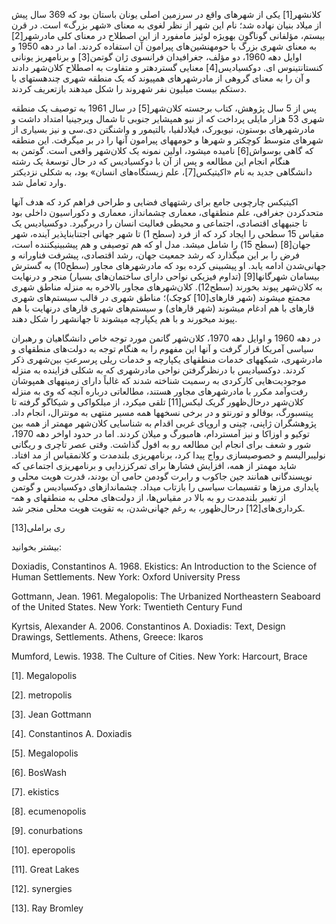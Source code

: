   کلان­شهر[1] یکی از شهرهای واقع در سرزمین اصلی یونان باستان بود که 369 سال پیش از میلاد بنیان نهاده شد؛ نام این شهر از نظر لغوی به معنای «شهر بزرگ» است. در قرن بیستم، مؤلفانی گوناگون به­ویژه لوئیز مامفورد از این اصطلاح در معنای کلی مادرشهر[2] به معنای شهری بزرگ با حومه­نشین‌های پیرامون آن استفاده کردند. اما در دهه 1950 و اوایل دهه 1960، دو مؤلف، جغرافیدان فرانسوی ژان گوتمن[3] و برنامه­ریز یونانی کنستانتینوس ای. دوکسیادیس[4] معنایی گسترده­تر و متفاوت به اصطلاح کلان‌شهر دادند و آن را به معنای گروهی از مادرشهرهای هم­پیوند که یک منطقه شهری چندهسته­ای با دست­کم بیست میلیون نفر شهروند را شکل می­دهند بازتعریف کردند. 

پس از 5 سال پژوهش، کتاب برجسته کلان‌شهر[5] در سال 1961 به توصیف یک منطقه شهری 53 هزار مایلی پرداخت که از نیو همپشایر جنوبی تا شمال ویرجینیا امتداد داشت و مادرشهرهای بوستون، نیویورک، فیلادلفیا، بالتیمور و واشنگتن دی.سی و نیز بسیاری از شهرهای متوسط کوچکتر و شهرها و حومه­های پیرامون آنها را در بر می­گرفت. این منطقه که گاهی بوس­واش[6] نامیده می­شود، اولین نمونه یک کلان‌شهر واقعی است. گوتمن به هنگام انجام این مطالعه و پس از آن با دوکسیادیس که در حال توسعۀ یک رشته دانشگاهی جدید به نام «اکیتیکس[7]، علم زیستگاه‌های انسان» بود، به شکلی نزدیکتر وارد تعامل شد.

 اکیتیکس چارچوبی جامع برای رشته­های فضایی و طراحی فراهم کرد که هدف آنها متحدکردن جغرافی، علم منطقه­ای، معماری چشم­انداز، معماری و دکوراسیون داخلی بود تا جنبه­های اقتصادی، اجتماعی و محیطی فعالیت انسان را دربرگیرد. دوکسیادیس یک مقیاس 15 سطحی را ایجاد کرد که از فرد (سطح 1) تا شهر جهانی اجتناب­ناپذیر آینده، شهر جهان[8] (سطح 15) را شامل می­شد. مدل او که هم توصیفی و هم پیش­بینی­کننده است، فرض را بر این می­گذارد که رشد جمعیت جهان، رشد اقتصادی، پیشرفت فناورانه و جهانی‌شدن ادامه یابد. او پیش­بینی کرده بود که مادرشهرهای مجاور (سطح10) به گسترش بی­سامان شهرگان­ها­[9] (تداوم فیزیکی نواحی دارای ساختمان‌های بسیار) منجر و درنهایت به کلان‌شهر پیوند بخورند (سطح12). کلان‌شهرهای مجاور بالاخره به منزله مناطق شهری مجمتع می­شوند (شهر قاره­ای[10] کوچک)؛ مناطق شهری در قالب سیستم‌های شهری قاره­ای با هم ادغام می­شوند (شهر قاره­ای) و سیستم‌های شهری قاره­ای درنهایت با هم پیوند می­خورند و با هم یکپارچه می­شوند تا جهان­شهر را شکل دهند.

 در دهه 1960 و اوایل دهه 1970، کلان‌شهر گاتمن مورد توجه خاص دانشگاهیان و رهبران سیاسی آمریکا قرار گرفت و آنها این مفهوم را به هنگام توجه به دولت‌های منطقه­ای و مادرشهری، شبکه­های خدمات منطقه­ای یکپارچه و خدمات ریلی پرسرعتِ بین‌شهری ذکر کردند. دوکسیادیس با درنظرگرفتن نواحی مادرشهری که به شکلی فزاینده به منزله موجودیت‌هایی کارکردی به رسمیت شناخته شدند که غالباً دارای زمینه­های همپوشان رفت‌و‌آمد مکرر با مادرشهرهای مجاور هستند، مطالعاتی درباره آنچه که وی به منزله کلان‌شهر درحال‌ظهور گریک لیکس[11] تلقی می­کرد، از میلکواکی و شیکاگو گرفته تا پیتسبورگ، بوفالو و تورنتو و در برخی نسخه­ها همه مسیر منتهی به مونترال، انجام داد. پژوهشگران ژاپنی، چینی و اروپای غربی اقدام به شناسایی کلان‌شهر مهمتر از همه بین توکیو و اوزاکا و نیز آمستردام، هامبورگ و میلان کردند. اما در حدود اواخر دهه 1970، شور و شعف برای انجام این مطالعه رو به افول گذاشت. وقتی عصر تاچری و ریگانی نولیبرالیسم و خصوصی­سازی رواج پیدا کرد، برنامه­ریزی بلندمدت و کلان­مقیاس از مد افتاد. شاید مهمتر از همه، افزایش فشارها برای تمرکززدایی و برنامه­ریزی اجتماعی که نویسندگانی همانند جین جاکوب و رابرت گودمن حامی آن بودند، قدرت هویت محلی و پایداری مرزها و تقسیمات سیاسی را بازتاب می­داد. چشم­اندازهای دوکسیادیس و گوتمن از تغییر بلندمدت رو به بالا در مقیاس‌ها، از دولت‌های محلی به منطقه­ای و هم­کرداری‌های[12] درحال‌ظهور، به رغم جهانی‌شدن، به تقویت هویت محلی منجر شد.

  


 ری براملی[13]

  


 بیشتر بخوانید:

  


Doxiadis, Constantinos A. 1968. Ekistics: An Introduction to the Science of Human Settlements. New York: Oxford University Press

Gottmann, Jean. 1961. Megalopolis: The Urbanized Northeastern Seaboard of the United States. New York: Twentieth Century Fund

Kyrtsis, Alexander A. 2006. Constantinos A. Doxiadis: Text, Design Drawings, Settlements. Athens, Greece: Ikaros

Mumford, Lewis. 1938. The Culture of Cities. New York: Harcourt, Brace

  


[1]. Megalopolis

[2]. metropolis

[3]. Jean Gottmann

[4]. Constantinos A. Doxiadis

 [5]. Megalopolis

[6]. BosWash

[7]. ekistics

[8]. ecumenopolis

[9]. conurbations

[10]. eperopolis

[11]. Great Lakes

[12]. synergies

 [13]. Ray Bromley

  


 

  


 

  


 

 